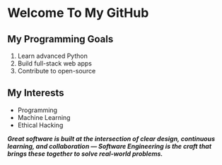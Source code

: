 # Welcome To My GitHub
## My Programming Goals
1. Learn advanced Python
2. Build full-stack web apps
3. Contribute to open-source
## My Interests
- Programming
- Machine Learning
- Ethical Hacking


***Great software is built at the intersection of clear design, continuous learning, and collaboration — Software Engineering is the craft that brings these together to solve real-world problems.***
